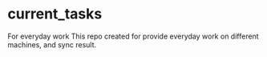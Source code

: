 # current_tasks
For everyday work
This repo created for provide everyday work on different machines, and sync result.
